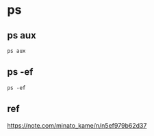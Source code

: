 
# ps


## ps aux

```
ps aux
```


## ps -ef

```
ps -ef
```



## ref

https://note.com/minato_kame/n/n5ef979b62d37


